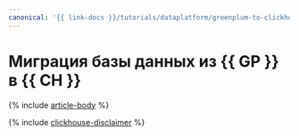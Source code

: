 ```yaml
---
canonical: '{{ link-docs }}/tutorials/dataplatform/greenplum-to-clickhouse'
---
```


# Миграция базы данных из {{ GP }} в {{ CH }}

{% include [article-body](../../_tutorials/dataplatform/greenplum-to-clickhouse.md) %}

{% include [clickhouse-disclaimer](../../_includes/clickhouse-disclaimer.md) %}
